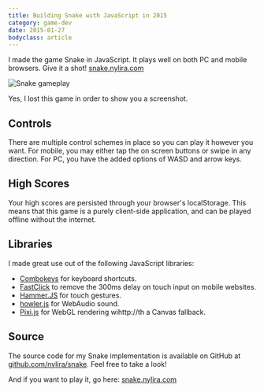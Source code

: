 ```yaml
---
title: Building Snake with JavaScript in 2015
category: game-dev
date: 2015-01-27
bodyclass: article
---
```


I made the game Snake in JavaScript. It plays well on both PC and mobile browsers. Give it a shot! [snake.nylira.com](http://nylira.com)

<div class="figure">
  <img src="../assets/images/snake/gameplay.png" alt="Snake gameplay" />
  <div class="figcaption">
    <p>Yes, I lost this game in order to show you a screenshot.</p>
  </div>
</div>

## Controls

  There are multiple control schemes in place so you can play it however you want. For mobile, you may either tap the on screen buttons or swipe in any direction. For PC, you have the added options of WASD and arrow keys.

## High Scores

  Your high scores are persisted through your browser's localStorage. This means that this game is a purely client-side application, and can be played offline without the internet.

## Libraries

  I made great use out of the following JavaScript libraries:
  
  * [Combokeys](https://github.com/mightyiam/combokeys) for keyboard shortcuts.
  * [FastClick](https://github.com/ftlabs/fastclick) to remove the 300ms delay on touch input on mobile websites.
  * [Hammer.JS](http://http://hammerjs.github.io/) for touch gestures.
  * [howler.js](http://goldfirestudios.com/blog/104/howler.js-Modern-Web-Audio-Javascript-Library) for WebAudio sound. 
  * [Pixi.js](http://www.pixijs.com/) for WebGL rendering wihttp://th a Canvas fallback.

## Source

  The source code for my Snake implementation is available on GitHub at [github.com/nylira/snake](https://github.com/nylira/snake). Feel free to take a look!

  And if you want to play it, go here: [snake.nylira.com](http://nylira.com)
